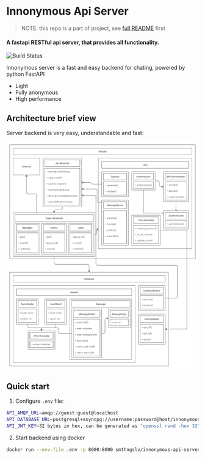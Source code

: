 # Innonymous Api Server

> NOTE: this repo is a part of project, see [full README](https://github.com/innonymous/compose) first


#### A fastapi RESTful api server, that provides all functionality.

![Build Status](https://github.com/innonymous/api-server/actions/workflows/dockerhub.yml/badge.svg)

Innonymous server is a fast and easy backend for chating, powered by python FastAPI

- Light
- Fully anonymous
- High performance

## Architecture brief view

Server backend is very easy, understandable and fast:

<p align="center">
<img src="images/arch_back.png"/>
</p>


## Quick start

1. Configure `.env` file:

```sh
API_AMQP_URL=amqp://guest:guest@localhost
API_DATABASE_URL=postgresql+asyncpg://username:password@host/innonymous
API_JWT_KEY=32 bytes in hex, can be generated as "openssl rand -hex 32"
```

2. Start backend using docker

```sh
docker run --env-file .env -p 8000:8000 smthngslv/innonymous-api-server:latest
```
